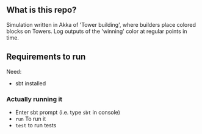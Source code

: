 ## What is this repo?
Simulation written in Akka of 'Tower building', where builders place colored blocks on Towers. Log outputs of the 'winning' color at regular points in time.

## Requirements to run 
Need:
- sbt installed

### Actually running it
- Enter sbt prompt (i.e. type `sbt` in console)
- `run` To run it
- `test` to run tests
